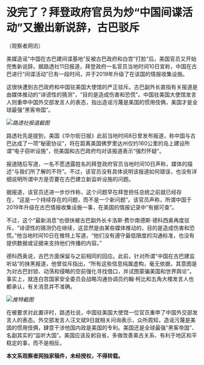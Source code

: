 

# 没完了？拜登政府官员为炒“中国间谍活动”又搬出新说辞，古巴驳斥

（观察者网讯）

美媒造谣“中国在古巴建间谍基地”反被古巴政府和白宫“打脸”后，美国官员又开始兜售新说辞。据路透社11日报道，拜登政府一名官员当地时间10日宣称，中国在古巴进行“间谍活动”已有一段时间，并于2019年升级了在该国的情报收集设施。

这很快遭到古巴政府和中国驻美国大使馆的严正驳斥。古巴副外长直指有关报道是由媒体推动的“诽谤性的猜测”，“目的是造成伤害和恐慌”。中国驻美国大使馆发言人则重申中国外交部发言人的表态，指出造谣污蔑是美国的惯用伎俩，美国才是全球最强“黑客帝国”。

![](https://inews.gtimg.com/newsapp_bt/0/15805299762/1000)_路透社报道截图_

路透社先是提到，美国《华尔街日报》此前当地时间8日曾发布报道，称中国与古巴达成了一项“秘密协议”，将在距离美国佛罗里达州仅约160公里的岛上建设所谓“电子窃听设施”，但美国和古巴政府均对该报道表示“强烈怀疑”。

报道随后写道，一名不愿透露姓名的拜登政府官员当地时间10日声称，媒体的描述“与我们所了解的不符”。不过，该官员没有具体说明该报道如何错误，也没有详细说明所谓中方是否要在古巴建立新监听设施的问题。

据报道，该官员还进一步炒作称，这个问题早在拜登担任总统之前就已经存在，“这是一个持续存在的问题，而不是一个新问题”。该官员声称，所谓中国于2019年升级在古巴情报收集设施一事，在美国的情报记录中“有据可查”。

不过，这个“最新消息”也很快被古巴副外长卡洛斯·费尔南德斯·德科西奥再度驳斥。“诽谤性的猜测仍在继续，这显然是由某些媒体推动的，目的是造成伤害和恐慌。”他当地时间10日在推特上写道，“他们没有遵守最低限度的沟通标准，也没有提供数据或证据来支持他们传播的内容。”

德科西奥说，古巴方面保留与之前相同的回应。此前，针对所谓“中国在古巴建监听站”的抹黑报道，他曾驳斥指出，“所有这些信息纯属虚构，毫无依据，其意图是为对古巴封锁、动荡和侵略的空前强化寻找借口，并试图蒙骗美国和世界舆论”。事实上，就连白宫国家安全委员会战略沟通协调员约翰·柯比和五角大楼发言人也都承认，有关消息并不准确。

![](https://inews.gtimg.com/newsapp_bt/0/15805299763/1000)_推特截图_

在被要求对此置评时，路透社说，中国驻美国大使馆一位官员重申了中国外交部发言人的表态。外交部发言人汪文斌9日就相关问询表示，众所周知，造谣污蔑是美国的惯用伎俩，肆意干涉他国内政是美国的专利。美国还是全球最强“黑客帝国”、名副其实的“监听大国”。美国应该反躬自省，多做改善美古关系、有利于地区和平稳定的事，而不是相反。

**本文系观察者网独家稿件，未经授权，不得转载。**

